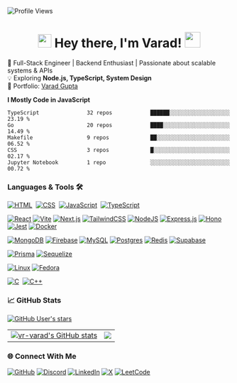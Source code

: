 ![Profile Views](https://komarev.com/ghpvc/?username=vr-varad&color=blue)

<h1 align="center">
  <img src="https://emojis.slackmojis.com/emojis/images/1531849430/4246/blob-sunglasses.gif?1531849430" width="30"/>
  Hey there, I'm Varad!  
  <img src="https://em-content.zobj.net/source/animated-noto-color-emoji/356/rocket_1f680.gif" width="35"/>
</h1>

🚀 Full-Stack Engineer | Backend Enthusiast | Passionate about scalable systems & APIs  
💡 Exploring **Node.js, TypeScript, System Design**  
📌 Portfolio: [Varad Gupta](https://vr-varad.notion.site/Varad-Gupta-Full-Stack-Developer-0c0bc1d7d34344d297d2144c350582a7)  

<!--START_SECTION:waka-->
**I Mostly Code in JavaScript** 

```text
TypeScript               32 repos            ██████░░░░░░░░░░░░░░░░░░░   23.19 % 
Go                       20 repos            ████░░░░░░░░░░░░░░░░░░░░░   14.49 % 
Makefile                 9 repos             ██░░░░░░░░░░░░░░░░░░░░░░░   06.52 % 
CSS                      3 repos             █░░░░░░░░░░░░░░░░░░░░░░░░   02.17 % 
Jupyter Notebook         1 repo              ░░░░░░░░░░░░░░░░░░░░░░░░░   00.72 % 
```




<!--END_SECTION:waka-->

### Languages & Tools 🛠
[![HTML](https://img.shields.io/badge/HTML-%23E34F26.svg?logo=html5&logoColor=white)](#)&nbsp;
[![CSS](https://img.shields.io/badge/CSS-1572B6?logo=css3&logoColor=fff)](#)&nbsp;
[![JavaScript](https://img.shields.io/badge/JavaScript-F7DF1E?logo=javascript&logoColor=fff)](#)&nbsp;
[![TypeScript](https://img.shields.io/badge/TypeScript-3178C6?logo=typescript&logoColor=fff)](#)

[![React](https://img.shields.io/badge/React-%2320232a.svg?logo=react&logoColor=%2361DAFB)](#)
[![Vite](https://img.shields.io/badge/Vite-646CFF?logo=vite&logoColor=fff)](#)
[![Next.js](https://img.shields.io/badge/Next.js-black?logo=next.js&logoColor=white)](#)
	[![TailwindCSS](https://img.shields.io/badge/Tailwind%20CSS-%2338B2AC.svg?logo=tailwind-css&logoColor=white)](#)
[![NodeJS](https://img.shields.io/badge/Node.js-6DA55F?logo=node.js&logoColor=white)](#)
[![Express.js](https://img.shields.io/badge/Express.js-%23404d59.svg?logo=express&logoColor=%2361DAFB)](#)
[![Hono](https://img.shields.io/badge/Hono-E36002?logo=hono&logoColor=fff)](#)
[![Jest](https://img.shields.io/badge/Jest-C21325?logo=jest&logoColor=fff)](#)
[![Docker](https://img.shields.io/badge/Docker-2496ED?logo=docker&logoColor=fff)](#)

[![MongoDB](https://img.shields.io/badge/MongoDB-%234ea94b.svg?logo=mongodb&logoColor=white)](#)
[![Firebase](https://img.shields.io/badge/Firebase-039BE5?logo=Firebase&logoColor=white)](#)
[![MySQL](https://img.shields.io/badge/MySQL-4479A1?logo=mysql&logoColor=fff)](#)
[![Postgres](https://img.shields.io/badge/Postgres-%23316192.svg?logo=postgresql&logoColor=white)](#)
[![Redis](https://img.shields.io/badge/Redis-%23DD0031.svg?logo=redis&logoColor=white)](#)
[![Supabase](https://img.shields.io/badge/Supabase-3FCF8E?logo=supabase&logoColor=fff)](#)

[![Prisma](https://img.shields.io/badge/Prisma-2D3748?logo=prisma&logoColor=white)](#)
[![Sequelize](https://img.shields.io/badge/Sequelize-52B0E7?logo=sequelize&logoColor=fff)](#)


[![Linux](https://img.shields.io/badge/Linux-FCC624?logo=linux&logoColor=black)](#)
[![Fedora](https://img.shields.io/badge/Fedora-51A2DA?logo=fedora&logoColor=fff)](#)

[![C](https://img.shields.io/badge/C-00599C?logo=c&logoColor=white)](#)&nbsp;
[![C++](https://img.shields.io/badge/C++-%2300599C.svg?logo=c%2B%2B&logoColor=white)](#)


### 📈 GitHub Stats

[![GitHub User's stars](https://img.shields.io/github/stars/vr-varad?color=green&label=GitHub%20Stars&logo=github&style=flat-square)](https://github.com/vr-varad?tab=repositories&q=&type=public&language=&sort=stargazers)

<table>
  <tr>
    <td>
      <a href="http://www.github.com/vr-varad">
        <img src="https://github-readme-stats.vercel.app/api?username=vr-varad&show_icons=true&hide=&count_private=true&title_color=0891b2&text_color=ffffff&icon_color=0891b2&bg_color=1c1917&hide_border=true&show_icons=true" alt="vr-varad's GitHub stats" />
      </a>
    </td>
    <td>
      <a href="http://www.github.com/vr-varad">
        <img src="https://github-readme-streak-stats.herokuapp.com/?user=vr-varad&stroke=ffffff&background=1c1917&ring=0891b2&fire=0891b2&currStreakNum=ffffff&currStreakLabel=0891b2&sideNums=ffffff&sideLabels=ffffff&dates=ffffff&hide_border=true" />
      </a>
    </td>
  </tr>
</table>



### 🌐 Connect With Me


[![GitHub](https://img.shields.io/badge/GitHub-%23121011.svg?logo=github&logoColor=white)](#)
[![Discord](https://img.shields.io/badge/Discord-%235865F2.svg?&logo=discord&logoColor=white)](#)
[![LinkedIn](https://custom-icon-badges.demolab.com/badge/LinkedIn-0A66C2?logo=linkedin-white&logoColor=fff)](https://linkedin.com/in/vr-varad)
[![X](https://img.shields.io/badge/X-%23000000.svg?logo=X&logoColor=white)](https://x.com/vr_varad)
[![LeetCode](https://img.shields.io/badge/LeetCode-000000?logo=LeetCode&logoColor=#d16c06)](https://leetcode.com/u/varadgupta21)